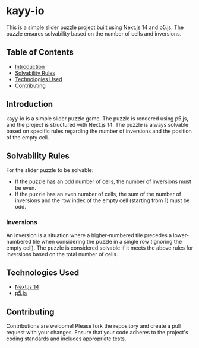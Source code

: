 # kayy-io

This is a simple slider puzzle project built using Next.js 14 and p5.js. The puzzle ensures solvability based on the number of cells and inversions.

## Table of Contents

- [Introduction](#introduction)
- [Solvability Rules](#solvability-rules)
- [Technologies Used](#technologies-used)
- [Contributing](#contributing)

## Introduction

kayy-io is a simple slider puzzle game. The puzzle is rendered using p5.js, and the project is structured with Next.js 14. The puzzle is always solvable based on specific rules regarding the number of inversions and the position of the empty cell.

## Solvability Rules

For the slider puzzle to be solvable:

- If the puzzle has an odd number of cells, the number of inversions must be even.
- If the puzzle has an even number of cells, the sum of the number of inversions and the row index of the empty cell (starting from 1) must be odd.

### Inversions

An inversion is a situation where a higher-numbered tile precedes a lower-numbered tile when considering the puzzle in a single row (ignoring the empty cell). The puzzle is considered solvable if it meets the above rules for inversions based on the total number of cells.

## Technologies Used

- [Next.js 14](https://nextjs.org/)
- [p5.js](https://p5js.org/)

## Contributing

Contributions are welcome! Please fork the repository and create a pull request with your changes. Ensure that your code adheres to the project's coding standards and includes appropriate tests.
